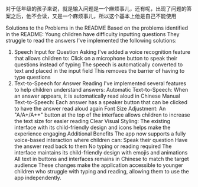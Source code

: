 对于低年级的孩子来说，就是输入问题是一个麻烦事儿，还有呢，出现了问题的答案之后，他不会读，又是一个麻烦事儿，所以这个基本上他是自己不能使用

Solutions to the Problems in the README
Based on the problems identified in the README:
Young children have difficulty inputting questions
They struggle to read the answers
I've implemented the following solutions:
1. Speech Input for Question Asking
I've added a voice recognition feature that allows children to:
Click on a microphone button to speak their questions instead of typing
The speech is automatically converted to text and placed in the input field
This removes the barrier of having to type questions
2. Text-to-Speech for Answer Reading
I've implemented several features to help children understand answers:
Automatic Text-to-Speech: When an answer appears, it is automatically read aloud in Chinese
Manual Text-to-Speech: Each answer has a speaker button that can be clicked to have the answer read aloud again
Font Size Adjustment: An "A/A+/A++" button at the top of the interface allows children to increase the text size for easier reading
Clear Visual Styling: The existing interface with its child-friendly design and icons helps make the experience engaging
Additional Benefits
The app now supports a fully voice-based interaction where children can:
Speak their question
Have the answer read back to them
No typing or reading required
The interface maintains its child-friendly design with emojis and animations
All text in buttons and interfaces remains in Chinese to match the target audience
These changes make the application accessible to younger children who struggle with typing and reading, allowing them to use the app independently.